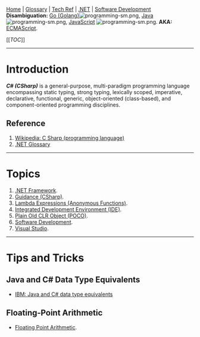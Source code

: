 [Home](/Slalom-LLC/Slalom-Consulting) | [Glossary](/Glossary) | [Tech Ref](/Tech-Ref) | [.NET](/Tech-Ref/Software-Development/NET-Framework) | [Software Development](/Tech-Ref/Software-Development)
**Disambiguation:** [Go (Golang)](/Tech-Ref/Google/Go-\(programming-language\)/Go-\(Golang\))![programming-sm.png](/.attachments/programming-sm-84511b90-2d77-4364-8b25-7bee99dd4060.png), [Java](/Tech-Ref/Software-Development/Java) ![programming-sm.png](/.attachments/programming-sm-84511b90-2d77-4364-8b25-7bee99dd4060.png), [JavaScript](/Tech-Ref/Software-Development/JavaScript) ![programming-sm.png](/.attachments/programming-sm-84511b90-2d77-4364-8b25-7bee99dd4060.png).
**AKA:** [ECMAScript](/Tech-Ref/Software-Development/JavaScript/ECMAScript).

[[_TOC_]]

---
# Introduction
***C# (CSharp)*** is a general-purpose, multi-paradigm programming language encompassing static typing, strong typing, lexically scoped, imperative, declarative, functional, generic, object-oriented (class-based), and component-oriented programming disciplines.

## Reference
1. [Wikipedia: C Sharp (programming language)](https://en.wikipedia.org/wiki/C_Sharp_(programming_language))
1. [.NET Glossary](https://docs.microsoft.com/en-us/dotnet/standard/glossary)

---
# Topics
1. [.NET Framework](/Tech-Ref/Software-Development/NET-Framework).
1. [Guidance (CSharp)](/Tech-Ref/Software-Development/CSharp/Guidance-\(CSharp\)).
1. [Lambda Expressions (Anonymous Functions)](/Tech-Ref/Software-Development/Anonymous-Function).
1. [Integrated Development Environment (IDE)](/Tech-Ref/Software-Development/IDE-\(Integrated-Development-Environment\)).
1. [Plain Old CLR Object (POCO)](/Tech-Ref/Software-Development/Java/POJO-\(Plain-Old-Java-Object\)/POCO-\(Plain-Old-CLR-Object\)).
1. [Software Development](/Tech-Ref/Software-Development).
1. [Visual Studio](/Tech-Ref/Microsoft/Visual-Studio).

---
# Tips and Tricks

## Java and C# Data Type Equivalents
- [IBM: Java and C# data type equivalents](https://www.ibm.com/docs/en/wxs/8.6.0?topic=applications-java-data-type-equivalents)

## Floating-Point Arithmetic
- [Floating Point Arithmetic](/Tech-Ref/Software-Development/Floating%2DPoint-Arithmetic).
